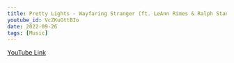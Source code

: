 ```yaml
---
title: Pretty Lights - Wayfaring Stranger (ft. LeAnn Rimes & Ralph Standley)
youtube_id: VcZKuGttBIo
date: 2022-09-26
tags: [Music]
---
```

[YouTube Link](https://www.youtube.com/watch?v=VcZKuGttBIo)
